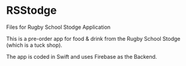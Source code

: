 # RSStodge
Files for Rugby School Stodge Application

This is a pre-order app for food & drink from the Rugby School Stodge (which is a tuck shop).

The app is coded in Swift and uses Firebase as the Backend.
